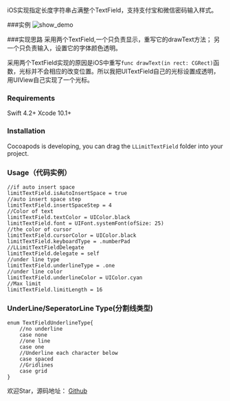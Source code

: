 iOS实现指定长度字符串占满整个TextField，支持支付宝和微信密码输入样式。



###实例
![show_demo](https://upload-images.jianshu.io/upload_images/1159872-88f3803d901fadec.png?imageMogr2/auto-orient/strip%7CimageView2/2/w/1240)

###实现思路
采用两个TextField,一个只负责显示，重写它的drawText方法；
另一个只负责输入，设置它的字体颜色透明。

采用两个TextField实现的原因是iOS中重写`func drawText(in rect: CGRect)`函数，光标并不会相应的改变位置。所以我把UITextField自己的光标设置成透明，用UIView自己实现了一个光标。

### Requirements
Swift 4.2+
Xcode 10.1+
### Installation
Cocoapods is developing, you can drag the `LLimitTextField` folder into your project.


### Usage（代码实例）


```
//if auto insert space
limitTextField.isAutoInsertSpace = true
//auto insert space step
limitTextField.insertSpaceStep = 4
//Color of text
limitTextField.textColor = UIColor.black
limitTextField.font = UIFont.systemFont(ofSize: 25)
//the color of cursor
limitTextField.cursorColor = UIColor.black
limitTextField.keyboardType = .numberPad
//LLimitTextFieldDelegate
limitTextField.delegate = self
//under line type
limitTextField.underlineType = .one
//under line color
limitTextField.underlineColor = UIColor.cyan
//Max limit
limitTextField.limitLength = 16
```

### UnderLine/SeperatorLine Type(分割线类型)

```
enum TextFieldUnderlineType{
    //no underline 
    case none
    //one line
    case one
    //Underline each character below
    case spaced
    //Gridlines
    case grid
}
```
欢迎Star，源码地址： [Github]([https://github.com/Lves/LLimitTextField](https://github.com/Lves/LLimitTextField)
)
